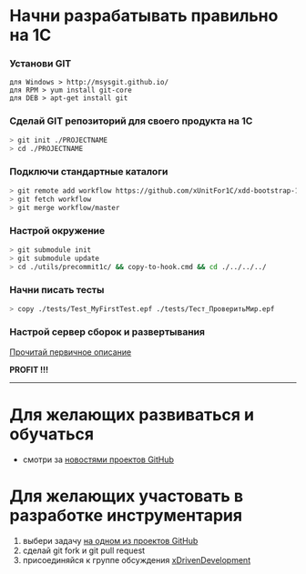 # Начни разрабатывать правильно на 1С

### Установи GIT

```
для Windows > http://msysgit.github.io/
для RPM > yum install git-core
для DEB > apt-get install git
```

### Сделай GIT репозиторий для своего продукта на 1С

```sh
> git init ./PROJECTNAME
> cd ./PROJECTNAME
```

### Подключи стандартные каталоги

```sh
> git remote add workflow https://github.com/xUnitFor1C/xdd-bootstrap-1C.git
> git fetch workflow
> git merge workflow/master 
```

### Настрой окружение

```sh
> git submodule init
> git submodule update
> cd ./utils/precommit1c/ && copy-to-hook.cmd && cd ./../../../

```

### Начни писать тесты

```sh
> copy ./tests/Test_MyFirstTest.epf ./tests/Тест_ПроверитьМир.epf
```

### Настрой сервер сборок и развертывания

[Прочитай первичное описание](
https://github.com/xDrivenDevelopment/xUnitFor1C/wiki/%D0%97%D0%B0%D0%BF%D1%83%D1%81%D0%BA-%D1%82%D0%B5%D1%81%D1%82%D0%BE%D0%B2-%D0%B8%D0%B7-Jenkins)

**PROFIT !!!**

----

# Для желающих развиваться и обучаться

* смотри за [новостями проектов GitHub](https://github.com/xDrivenDevelopment)

# Для желающих участовать в разработке инструментария

1. выбери задачу [на одном из проектов GitHub](https://github.com/xDrivenDevelopment)
2. сделай git fork и git pull request
3. присоединяйся к группе обсуждения [xDrivenDevelopment](https://gitter.im/xDrivenDevelopment/xUnitFor1C)
